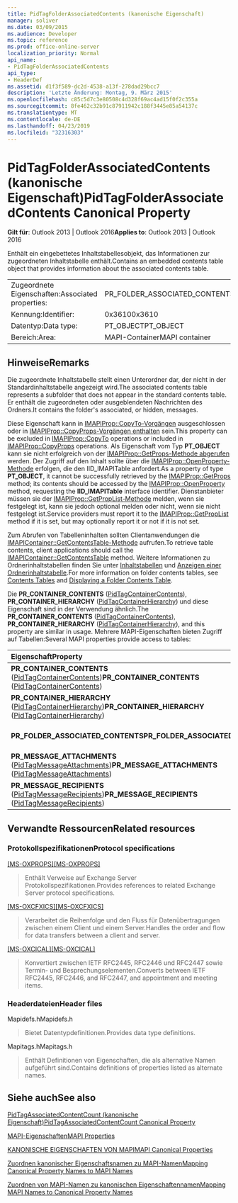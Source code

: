 ```yaml
---
title: PidTagFolderAssociatedContents (kanonische Eigenschaft)
manager: soliver
ms.date: 03/09/2015
ms.audience: Developer
ms.topic: reference
ms.prod: office-online-server
localization_priority: Normal
api_name:
- PidTagFolderAssociatedContents
api_type:
- HeaderDef
ms.assetid: d1f3f589-dc2d-4538-a13f-278dad29bcc7
description: 'Letzte Änderung: Montag, 9. März 2015'
ms.openlocfilehash: c85c5d7c3e80508c4d328f69ac4ad15f0f2c355a
ms.sourcegitcommit: 8fe462c32b91c87911942c188f3445e85a54137c
ms.translationtype: MT
ms.contentlocale: de-DE
ms.lasthandoff: 04/23/2019
ms.locfileid: "32316303"
---
```

# <a name="pidtagfolderassociatedcontents-canonical-property"></a><span data-ttu-id="121df-103">PidTagFolderAssociatedContents (kanonische Eigenschaft)</span><span class="sxs-lookup"><span data-stu-id="121df-103">PidTagFolderAssociatedContents Canonical Property</span></span>

  
  
<span data-ttu-id="121df-104">**Gilt für**: Outlook 2013 | Outlook 2016</span><span class="sxs-lookup"><span data-stu-id="121df-104">**Applies to**: Outlook 2013 | Outlook 2016</span></span> 
  
<span data-ttu-id="121df-105">Enthält ein eingebettetes Inhaltstabellesobjekt, das Informationen zur zugeordneten Inhaltstabelle enthält.</span><span class="sxs-lookup"><span data-stu-id="121df-105">Contains an embedded contents table object that provides information about the associated contents table.</span></span> 
  
|||
|:-----|:-----|
|<span data-ttu-id="121df-106">Zugeordnete Eigenschaften:</span><span class="sxs-lookup"><span data-stu-id="121df-106">Associated properties:</span></span>  <br/> |<span data-ttu-id="121df-107">PR_FOLDER_ASSOCIATED_CONTENTS</span><span class="sxs-lookup"><span data-stu-id="121df-107">PR_FOLDER_ASSOCIATED_CONTENTS</span></span>  <br/> |
|<span data-ttu-id="121df-108">Kennung:</span><span class="sxs-lookup"><span data-stu-id="121df-108">Identifier:</span></span>  <br/> |<span data-ttu-id="121df-109">0x3610</span><span class="sxs-lookup"><span data-stu-id="121df-109">0x3610</span></span>  <br/> |
|<span data-ttu-id="121df-110">Datentyp:</span><span class="sxs-lookup"><span data-stu-id="121df-110">Data type:</span></span>  <br/> |<span data-ttu-id="121df-111">PT_OBJECT</span><span class="sxs-lookup"><span data-stu-id="121df-111">PT_OBJECT</span></span>  <br/> |
|<span data-ttu-id="121df-112">Bereich:</span><span class="sxs-lookup"><span data-stu-id="121df-112">Area:</span></span>  <br/> |<span data-ttu-id="121df-113">MAPI-Container</span><span class="sxs-lookup"><span data-stu-id="121df-113">MAPI container</span></span>  <br/> |
   
## <a name="remarks"></a><span data-ttu-id="121df-114">Hinweise</span><span class="sxs-lookup"><span data-stu-id="121df-114">Remarks</span></span>

<span data-ttu-id="121df-115">Die zugeordnete Inhaltstabelle stellt einen Unterordner dar, der nicht in der Standardinhaltstabelle angezeigt wird.</span><span class="sxs-lookup"><span data-stu-id="121df-115">The associated contents table represents a subfolder that does not appear in the standard contents table.</span></span> <span data-ttu-id="121df-116">Er enthält die zugeordneten oder ausgeblendeten Nachrichten des Ordners.</span><span class="sxs-lookup"><span data-stu-id="121df-116">It contains the folder's associated, or hidden, messages.</span></span> 
  
<span data-ttu-id="121df-117">Diese Eigenschaft kann in [IMAPIProp::CopyTo-Vorgängen](imapiprop-copyto.md) ausgeschlossen oder in [IMAPIProp::CopyProps-Vorgängen enthalten](imapiprop-copyprops.md) sein.</span><span class="sxs-lookup"><span data-stu-id="121df-117">This property can be excluded in [IMAPIProp::CopyTo](imapiprop-copyto.md) operations or included in [IMAPIProp::CopyProps](imapiprop-copyprops.md) operations.</span></span> <span data-ttu-id="121df-118">Als Eigenschaft vom Typ **PT_OBJECT** kann sie nicht erfolgreich von der [IMAPIProp::GetProps-Methode abgerufen](imapiprop-getprops.md) werden. Der Zugriff auf den Inhalt sollte über die [IMAPIProp::OpenProperty-Methode](imapiprop-openproperty.md) erfolgen, die den IID_IMAPITable  anfordert.</span><span class="sxs-lookup"><span data-stu-id="121df-118">As a property of type **PT_OBJECT**, it cannot be successfully retrieved by the [IMAPIProp::GetProps](imapiprop-getprops.md) method; its contents should be accessed by the [IMAPIProp::OpenProperty](imapiprop-openproperty.md) method, requesting the **IID_IMAPITable** interface identifier.</span></span> <span data-ttu-id="121df-119">Dienstanbieter müssen sie der [IMAPIProp::GetPropList-Methode](imapiprop-getproplist.md) melden, wenn sie festgelegt ist, kann sie jedoch optional melden oder nicht, wenn sie nicht festgelegt ist.</span><span class="sxs-lookup"><span data-stu-id="121df-119">Service providers must report it to the [IMAPIProp::GetPropList](imapiprop-getproplist.md) method if it is set, but may optionally report it or not if it is not set.</span></span> 
  
<span data-ttu-id="121df-120">Zum Abrufen von Tabelleninhalten sollten Clientanwendungen die [IMAPIContainer::GetContentsTable-Methode](imapicontainer-getcontentstable.md) aufrufen.</span><span class="sxs-lookup"><span data-stu-id="121df-120">To retrieve table contents, client applications should call the [IMAPIContainer::GetContentsTable](imapicontainer-getcontentstable.md) method.</span></span> <span data-ttu-id="121df-121">Weitere Informationen zu Ordnerinhaltstabellen finden Sie unter [Inhaltstabellen](contents-tables.md) und [Anzeigen einer Ordnerinhaltstabelle](displaying-a-folder-contents-table.md).</span><span class="sxs-lookup"><span data-stu-id="121df-121">For more information on folder contents tables, see [Contents Tables](contents-tables.md) and [Displaying a Folder Contents Table](displaying-a-folder-contents-table.md).</span></span> 
  
<span data-ttu-id="121df-122">Die **PR_CONTAINER_CONTENTS** ([PidTagContainerContents](pidtagcontainercontents-canonical-property.md)), **PR_CONTAINER_HIERARCHY** ([PidTagContainerHierarchy](pidtagcontainerhierarchy-canonical-property.md)) und diese Eigenschaft sind in der Verwendung ähnlich.</span><span class="sxs-lookup"><span data-stu-id="121df-122">The **PR_CONTAINER_CONTENTS** ([PidTagContainerContents](pidtagcontainercontents-canonical-property.md)), **PR_CONTAINER_HIERARCHY** ([PidTagContainerHierarchy](pidtagcontainerhierarchy-canonical-property.md)), and this property are similar in usage.</span></span> <span data-ttu-id="121df-123">Mehrere MAPI-Eigenschaften bieten Zugriff auf Tabellen:</span><span class="sxs-lookup"><span data-stu-id="121df-123">Several MAPI properties provide access to tables:</span></span> 
  
|<span data-ttu-id="121df-124">**Eigenschaft**</span><span class="sxs-lookup"><span data-stu-id="121df-124">**Property**</span></span>|<span data-ttu-id="121df-125">**Table**</span><span class="sxs-lookup"><span data-stu-id="121df-125">**Table**</span></span>|
|:-----|:-----|
|<span data-ttu-id="121df-126">**PR_CONTAINER_CONTENTS** ([PidTagContainerContents](pidtagcontainercontents-canonical-property.md))</span><span class="sxs-lookup"><span data-stu-id="121df-126">**PR_CONTAINER_CONTENTS** ([PidTagContainerContents](pidtagcontainercontents-canonical-property.md))</span></span>  <br/> |<span data-ttu-id="121df-127">Inhaltstabelle</span><span class="sxs-lookup"><span data-stu-id="121df-127">Contents table</span></span>  <br/> |
|<span data-ttu-id="121df-128">**PR_CONTAINER_HIERARCHY** ([PidTagContainerHierarchy](pidtagcontainerhierarchy-canonical-property.md))</span><span class="sxs-lookup"><span data-stu-id="121df-128">**PR_CONTAINER_HIERARCHY** ([PidTagContainerHierarchy](pidtagcontainerhierarchy-canonical-property.md))</span></span>  <br/> |<span data-ttu-id="121df-129">Hierarchietabelle</span><span class="sxs-lookup"><span data-stu-id="121df-129">Hierarchy table</span></span>  <br/> |
|<span data-ttu-id="121df-130">**PR_FOLDER_ASSOCIATED_CONTENTS**</span><span class="sxs-lookup"><span data-stu-id="121df-130">**PR_FOLDER_ASSOCIATED_CONTENTS**</span></span> <br/> |<span data-ttu-id="121df-131">Tabelle "Zugeordnete Inhalte"</span><span class="sxs-lookup"><span data-stu-id="121df-131">Associated contents table</span></span>  <br/> |
|<span data-ttu-id="121df-132">**PR_MESSAGE_ATTACHMENTS** ([PidTagMessageAttachments](pidtagmessageattachments-canonical-property.md))</span><span class="sxs-lookup"><span data-stu-id="121df-132">**PR_MESSAGE_ATTACHMENTS** ([PidTagMessageAttachments](pidtagmessageattachments-canonical-property.md))</span></span>  <br/> |<span data-ttu-id="121df-133">Anlagentabelle</span><span class="sxs-lookup"><span data-stu-id="121df-133">Attachment table</span></span>  <br/> |
|<span data-ttu-id="121df-134">**PR_MESSAGE_RECIPIENTS** ([PidTagMessageRecipients](pidtagmessagerecipients-canonical-property.md))</span><span class="sxs-lookup"><span data-stu-id="121df-134">**PR_MESSAGE_RECIPIENTS** ([PidTagMessageRecipients](pidtagmessagerecipients-canonical-property.md))</span></span>  <br/> |<span data-ttu-id="121df-135">Empfängertabelle</span><span class="sxs-lookup"><span data-stu-id="121df-135">Recipient table</span></span>  <br/> |
   
## <a name="related-resources"></a><span data-ttu-id="121df-136">Verwandte Ressourcen</span><span class="sxs-lookup"><span data-stu-id="121df-136">Related resources</span></span>

### <a name="protocol-specifications"></a><span data-ttu-id="121df-137">Protokollspezifikationen</span><span class="sxs-lookup"><span data-stu-id="121df-137">Protocol specifications</span></span>

<span data-ttu-id="121df-138">[[MS-OXPROPS]](https://msdn.microsoft.com/library/f6ab1613-aefe-447d-a49c-18217230b148%28Office.15%29.aspx)</span><span class="sxs-lookup"><span data-stu-id="121df-138">[[MS-OXPROPS]](https://msdn.microsoft.com/library/f6ab1613-aefe-447d-a49c-18217230b148%28Office.15%29.aspx)</span></span>
  
> <span data-ttu-id="121df-139">Enthält Verweise auf Exchange Server Protokollspezifikationen.</span><span class="sxs-lookup"><span data-stu-id="121df-139">Provides references to related Exchange Server protocol specifications.</span></span>
    
<span data-ttu-id="121df-140">[[MS-OXCFXICS]](https://msdn.microsoft.com/library/b9752f3d-d50d-44b8-9e6b-608a117c8532%28Office.15%29.aspx)</span><span class="sxs-lookup"><span data-stu-id="121df-140">[[MS-OXCFXICS]](https://msdn.microsoft.com/library/b9752f3d-d50d-44b8-9e6b-608a117c8532%28Office.15%29.aspx)</span></span>
  
> <span data-ttu-id="121df-141">Verarbeitet die Reihenfolge und den Fluss für Datenübertragungen zwischen einem Client und einem Server.</span><span class="sxs-lookup"><span data-stu-id="121df-141">Handles the order and flow for data transfers between a client and server.</span></span>
    
<span data-ttu-id="121df-142">[[MS-OXCICAL]](https://msdn.microsoft.com/library/a685a040-5b69-4c84-b084-795113fb4012%28Office.15%29.aspx)</span><span class="sxs-lookup"><span data-stu-id="121df-142">[[MS-OXCICAL]](https://msdn.microsoft.com/library/a685a040-5b69-4c84-b084-795113fb4012%28Office.15%29.aspx)</span></span>
  
> <span data-ttu-id="121df-143">Konvertiert zwischen IETF RFC2445, RFC2446 und RFC2447 sowie Termin- und Besprechungselementen.</span><span class="sxs-lookup"><span data-stu-id="121df-143">Converts between IETF RFC2445, RFC2446, and RFC2447, and appointment and meeting items.</span></span>
    
### <a name="header-files"></a><span data-ttu-id="121df-144">Headerdateien</span><span class="sxs-lookup"><span data-stu-id="121df-144">Header files</span></span>

<span data-ttu-id="121df-145">Mapidefs.h</span><span class="sxs-lookup"><span data-stu-id="121df-145">Mapidefs.h</span></span>
  
> <span data-ttu-id="121df-146">Bietet Datentypdefinitionen.</span><span class="sxs-lookup"><span data-stu-id="121df-146">Provides data type definitions.</span></span>
    
<span data-ttu-id="121df-147">Mapitags.h</span><span class="sxs-lookup"><span data-stu-id="121df-147">Mapitags.h</span></span>
  
> <span data-ttu-id="121df-148">Enthält Definitionen von Eigenschaften, die als alternative Namen aufgeführt sind.</span><span class="sxs-lookup"><span data-stu-id="121df-148">Contains definitions of properties listed as alternate names.</span></span>
    
## <a name="see-also"></a><span data-ttu-id="121df-149">Siehe auch</span><span class="sxs-lookup"><span data-stu-id="121df-149">See also</span></span>



[<span data-ttu-id="121df-150">PidTagAssociatedContentCount (kanonische Eigenschaft)</span><span class="sxs-lookup"><span data-stu-id="121df-150">PidTagAssociatedContentCount Canonical Property</span></span>](pidtagassociatedcontentcount-canonical-property.md)


[<span data-ttu-id="121df-151">MAPI-Eigenschaften</span><span class="sxs-lookup"><span data-stu-id="121df-151">MAPI Properties</span></span>](mapi-properties.md)
  
[<span data-ttu-id="121df-152">KANONISCHE EIGENSCHAFTEN VON MAPI</span><span class="sxs-lookup"><span data-stu-id="121df-152">MAPI Canonical Properties</span></span>](mapi-canonical-properties.md)
  
[<span data-ttu-id="121df-153">Zuordnen kanonischer Eigenschaftsnamen zu MAPI-Namen</span><span class="sxs-lookup"><span data-stu-id="121df-153">Mapping Canonical Property Names to MAPI Names</span></span>](mapping-canonical-property-names-to-mapi-names.md)
  
[<span data-ttu-id="121df-154">Zuordnen von MAPI-Namen zu kanonischen Eigenschaftennamen</span><span class="sxs-lookup"><span data-stu-id="121df-154">Mapping MAPI Names to Canonical Property Names</span></span>](mapping-mapi-names-to-canonical-property-names.md)

